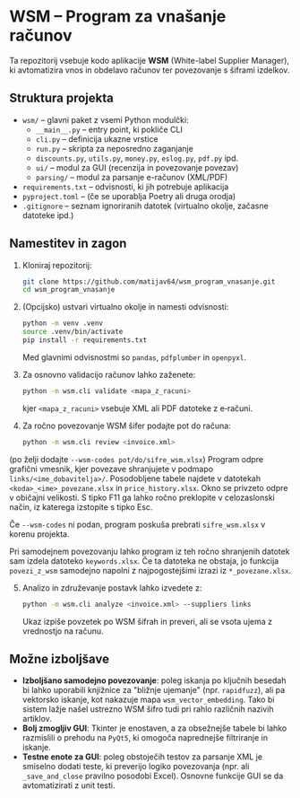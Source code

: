 # WSM – Program za vnašanje računov

Ta repozitorij vsebuje kodo aplikacije **WSM** (White-label Supplier Manager),
ki avtomatizira vnos in obdelavo računov ter povezovanje s šiframi izdelkov.

## Struktura projekta

- `wsm/` – glavni paket z vsemi Python modulčki:
  - `__main__.py` – entry point, ki pokliče CLI
  - `cli.py` – definicija ukazne vrstice
  - `run.py` – skripta za neposredno zaganjanje
  - `discounts.py`, `utils.py`, `money.py`, `eslog.py`, `pdf.py` ipd.
  - `ui/` – modul za GUI (recenzija in povezovanje povezav)
  - `parsing/` – modul za parsanje e-računov (XML/PDF)
- `requirements.txt` – odvisnosti, ki jih potrebuje aplikacija
- `pyproject.toml` – (če se uporablja Poetry ali druga orodja)
- `.gitignore` – seznam ignoriranih datotek (virtualno okolje, začasne datoteke ipd.)

## Namestitev in zagon

1. Kloniraj repozitorij:
   ```bash
   git clone https://github.com/matijav64/wsm_program_vnasanje.git
   cd wsm_program_vnasanje
   ```
2. (Opcijsko) ustvari virtualno okolje in namesti odvisnosti:
   ```bash
   python -m venv .venv
   source .venv/bin/activate
   pip install -r requirements.txt
   ```
   Med glavnimi odvisnostmi so `pandas`, `pdfplumber` in `openpyxl`.

3. Za osnovno validacijo računov lahko zaženete:
   ```bash
   python -m wsm.cli validate <mapa_z_racuni>
   ```
   kjer `<mapa_z_racuni>` vsebuje XML ali PDF datoteke z e‑računi.

4. Za ročno povezovanje WSM šifer podajte pot do računa:
   ```bash
   python -m wsm.cli review <invoice.xml>
   ```
  (po želji dodajte `--wsm-codes pot/do/sifre_wsm.xlsx`)
  Program odpre grafični vmesnik, kjer povezave shranjujete v podmapo
  `links/<ime_dobavitelja>/`. Posodobljene tabele najdete v datotekah
  `<koda>_<ime>_povezane.xlsx` in `price_history.xlsx`.
  Okno se privzeto odpre v običajni velikosti. S tipko F11 ga lahko
  ročno preklopite v celozaslonski način, iz katerega izstopite s
  tipko Esc.


Če `--wsm-codes` ni podan, program poskuša prebrati `sifre_wsm.xlsx` v
korenu projekta.

Pri samodejnem povezovanju lahko program iz teh ročno
shranjenih datotek sam izdela datoteko `keywords.xlsx`.
Če ta datoteka ne obstaja, jo funkcija `povezi_z_wsm`
samodejno napolni z najpogostejšimi izrazi iz `*_povezane.xlsx`.

5. Analizo in združevanje postavk lahko izvedete z:
   ```bash
   python -m wsm.cli analyze <invoice.xml> --suppliers links
   ```
   Ukaz izpiše povzetek po WSM šifrah in preveri, ali se vsota ujema z
   vrednostjo na računu.

## Možne izboljšave

- **Izboljšano samodejno povezovanje**: poleg iskanja po ključnih besedah bi lahko uporabili knjižnice za "bližnje ujemanje" (npr. `rapidfuzz`), ali pa vektorsko iskanje, kot nakazuje mapa `wsm_vector_embedding`. Tako bi sistem lažje našel ustrezno WSM šifro tudi pri rahlo različnih nazivih artiklov.
- **Bolj zmogljiv GUI**: Tkinter je enostaven, a za obsežnejše tabele bi lahko razmislili o prehodu na `PyQt5`, ki omogoča naprednejše filtriranje in iskanje.
- **Testne enote za GUI**: poleg obstoječih testov za parsanje XML je smiselno dodati teste, ki preverijo logiko povezovanja (npr. ali `_save_and_close` pravilno posodobi Excel). Osnovne funkcije GUI se da avtomatizirati z unit testi.


